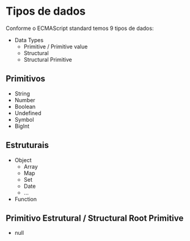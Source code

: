 # Tipos de dados

Conforme o ECMAScript standard temos 9 tipos de dados:

* Data Types
    * Primitive / Primitive value
    * Structural
    * Structural Primitive

## Primitivos

* String
* Number
* Boolean
* Undefined
* Symbol
* BigInt

## Estruturais

* Object
    * Array
    * Map
    * Set
    * Date
    * ...
* Function

## Primitivo Estrutural / Structural Root Primitive

* null